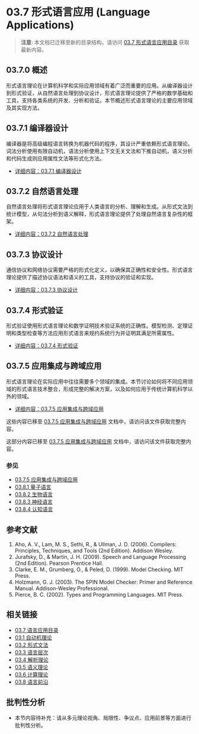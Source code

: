 # 03.7 形式语言应用 (Language Applications)

> **注意**: 本文档已迁移至新的目录结构。请访问 [03.7 形式语言应用目录](README.md) 获取最新内容。

## 03.7.0 概述

形式语言理论在计算机科学和实际应用领域有着广泛而重要的应用。从编译器设计到形式验证，从自然语言处理到协议设计，形式语言理论提供了严格的数学基础和工具，支持各类系统的开发、分析和验证。本节概述形式语言理论的主要应用领域及其实现方法。

## 03.7.1 编译器设计

编译器是将高级编程语言转换为机器代码的程序，其设计严重依赖形式语言理论。词法分析使用有限自动机，语法分析使用上下文无关文法和下推自动机，语义分析和代码生成则应用属性文法等形式化方法。

- [详细内容：03.7.1 编译器设计](03.7.1_Compiler_Design.md)

## 03.7.2 自然语言处理

自然语言处理将形式语言理论应用于人类语言的分析、理解和生成。从形式文法到统计模型，从句法分析到语义解释，形式语言理论提供了处理自然语言复杂性的框架。

- [详细内容：03.7.2 自然语言处理](03.7.2_Natural_Language_Processing.md)

## 03.7.3 协议设计

通信协议和网络协议需要严格的形式化定义，以确保其正确性和安全性。形式语言理论提供了描述协议语法和语义的工具，支持协议的验证和实现。

- [详细内容：03.7.3 协议设计](03.7.3_Protocol_Design.md)

## 03.7.4 形式验证

形式验证使用形式语言理论和数学证明技术验证系统的正确性。模型检测、定理证明和类型检查等方法应用形式语言来规约系统行为并证明其满足所需属性。

- [详细内容：03.7.4 形式验证](03.7.4_Formal_Verification.md)

## 03.7.5 应用集成与跨域应用

形式语言理论在实际应用中往往需要多个领域的集成。本节讨论如何将不同应用领域的形式语言技术整合，形成完整的解决方案，以及如何应用于传统计算机科学以外的领域。

- [详细内容：03.7.5 应用集成与跨域应用](03.7_Language_Applications/03.7.5_Application_Integration.md)

这些内容已移至 [03.7.5 应用集成与跨域应用](03.7_Language_Applications/03.7.5_Application_Integration.md) 文档中，请访问该文件获取完整内容。

这部分内容已移至 [03.7.5 应用集成与跨域应用](03.7_Language_Applications/03.7.5_Application_Integration.md) 文档中，请访问该文件获取完整内容。

### 参见

- [03.7.5 应用集成与跨域应用](03.7_Language_Applications/03.7.5_Application_Integration.md)
- [03.8.1 量子语言](03.8.1_Quantum_Languages.md)
- [03.8.2 生物语言](03.8_Language_Frontiers/03.8.2_Bio_Languages.md)
- [03.8.3 神经语言](03.8_Language_Frontiers/03.8.3_Neural_Languages.md)
- [03.8.4 认知语言](03.8_Language_Frontiers/03.8.4_Cognitive_Languages.md)

## 参考文献

1. Aho, A. V., Lam, M. S., Sethi, R., & Ullman, J. D. (2006). Compilers: Principles, Techniques, and Tools (2nd Edition). Addison Wesley.
2. Jurafsky, D., & Martin, J. H. (2009). Speech and Language Processing (2nd Edition). Pearson Prentice Hall.
3. Clarke, E. M., Grumberg, O., & Peled, D. (1999). Model Checking. MIT Press.
4. Holzmann, G. J. (2003). The SPIN Model Checker: Primer and Reference Manual. Addison-Wesley Professional.
5. Pierce, B. C. (2002). Types and Programming Languages. MIT Press.

## 相关链接

- [03.7 语言应用目录](README.md)
- [03.1 自动机理论](README.md)
- [03.2 形式文法](README.md)
- [03.3 语言层次](README.md)
- [03.4 解析理论](README.md)
- [03.5 语义理论](README.md)
- [03.6 计算理论](README.md)
- [03.8 语言前沿](README.md)


## 批判性分析

- 本节内容待补充：请从多元理论视角、局限性、争议点、应用前景等方面进行批判性分析。

